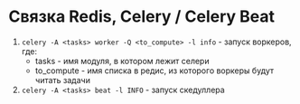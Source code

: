# Связка Redis, Celery / Celery Beat
1. `celery -A <tasks> worker -Q <to_compute> -l info` - запуск воркеров, где:
   -  tasks - имя модуля, в котором лежит селери
   -  to_compute - имя списка в редис, из которого воркеры будут читать задачи
2. `celery -A <tasks> beat -l INFO` - запуск скедуллера